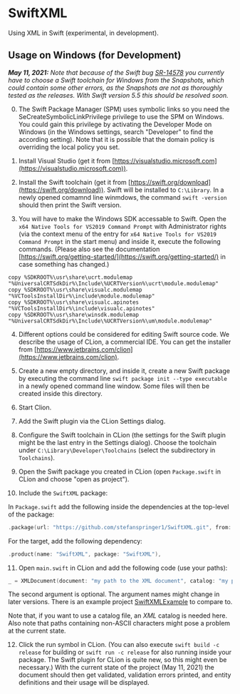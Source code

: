 # SwiftXML

Using XML in Swift (experimental, in development).

## Usage on Windows (for Development)

_**May 11, 2021:** Note that because of the Swift bug [SR-14578](https://bugs.swift.org/browse/SR-14578) you currently have to choose a Swift toolchain for Windows from the Snapshots, which could contain some other errors, as the Snapshots are not as thoroughly tested as the releases. With Swift version 5.5 this should be resolved soon._

0. The Swift Package Manager (SPM) uses symbolic links so you need the SeCreateSymbolicLinkPrivilege privilege to use the SPM on Windows. You could gain this privilege by activating the Developer Mode on Windows (in the Windows settings, search "Developer" to find the according setting). Note that it is possible that the domain policy is overriding the local policy you set.

1. Install Visual Studio (get it from [https://visualstudio.microsoft.com](https://visualstudio.microsoft.com)).
   
2. Install the Swift toolchain (get it from [https://swift.org/download](https://swift.org/download)). Swift will be installed to `C:\Library`. In a newly opened comamnd line winmdows, the command `swift -version` should then print the Swift version.

3. You will have to make the Windows SDK accessable to Swift. Open the `x64 Native Tools for VS2019 Command Prompt` with Administrator rights (via the context menu of the entry for `x64 Native Tools for VS2019 Command Prompt` in the start menu) and inside it, execute the following commands. (Please also see the documentation [https://swift.org/getting-started/](https://swift.org/getting-started/) in case something has changed.)

```batch
copy %SDKROOT%\usr\share\ucrt.modulemap "%UniversalCRTSdkDir%\Include\%UCRTVersion%\ucrt\module.modulemap"
copy %SDKROOT%\usr\share\visualc.modulemap "%VCToolsInstallDir%\include\module.modulemap"
copy %SDKROOT%\usr\share\visualc.apinotes "%VCToolsInstallDir%\include\visualc.apinotes"
copy %SDKROOT%\usr\share\winsdk.modulemap "%UniversalCRTSdkDir%\Include\%UCRTVersion%\um\module.modulemap"
```

4. Different options could be considered for editing Swift source code. We describe the usage of CLion, a commercial IDE. You can get the installer from [https://www.jetbrains.com/clion](https://www.jetbrains.com/clion).

5. Create a new empty directory, and inside it, create a new Swift package by executing the command line `swift package init --type executable` in a newly opened command line window. Some files will then be created inside this directory.

6. Start Clion.

7. Add the Swift plugin via the CLion Settings dialog.

8. Configure the Swift toolchain in CLion (the settings for the Swift plugin might be the last entry in the Settings dialog). Choose the toolchain under `C:\Library\Developer\Toolchains` (select the subdirectory in `Toolchains`).

9. Open the Swift package you created in CLion (open `Package.swift` in CLion and choose "open as project").

10. Include the `SwiftXML` package:
   
In `Package.swift` add the following inside the dependencies at the top-level of the package:

```swift
.package(url: "https://github.com/stefanspringer1/SwiftXML.git", from: "0.0.11"),
```

For the target, add the following dependency:

```swift
.product(name: "SwiftXML", package: "SwiftXML"),
```

11.  Open `main.swift` in CLion and add the following code (use your paths):

```swift
_ = XMLDocument(document: "my path to the XML document", catalog: "my path to the catalog")
```

The second argument is optional. The argument names might change in later versions. There is an example project [SwiftXMLExample](https://github.com/stefanspringer1/SwiftXMLExample) to compare to.

Note that, if you want to use a catalog file, an _XML_ catalog is needed here. Also note that paths containing non-ASCII characters might pose a problem at the current state.

12.  Click the run symbol in CLion. (You can also execute `swift build -c release` for building or `swift run -c release` for also running inside your package. The Swift plugin for CLion is quite new, so this might even be necessary.) With the current state of the project (May 11, 2021) the document should then get validated, validation errors printed, and entity definitions and their usage will be displayed.